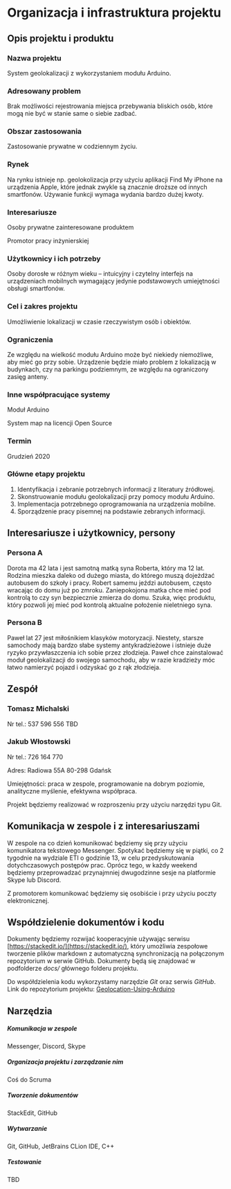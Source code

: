 # Organizacja i infrastruktura projektu

## Opis projektu i produktu

### Nazwa projektu

System geolokalizacji z wykorzystaniem modułu Arduino.

### Adresowany problem

Brak możliwości rejestrowania miejsca przebywania bliskich osób, które mogą nie być w stanie same o siebie zadbać.

### Obszar zastosowania
Zastosowanie prywatne w codziennym życiu.
### Rynek
Na rynku istnieje np. geolokolizacja przy użyciu aplikacji Find My iPhone na urządzenia Apple, które jednak zwykle są znacznie droższe od innych smartfonów. Używanie funkcji wymaga wydania bardzo dużej kwoty.
### Interesariusze

Osoby prywatne zainteresowane produktem

Promotor pracy inżynierskiej

### Użytkownicy i ich potrzeby

Osoby dorosłe w różnym wieku – intuicyjny i czytelny interfejs na urządzeniach mobilnych wymagający jedynie podstawowych umiejętności obsługi smartfonów.

### Cel i zakres projektu

Umożliwienie lokalizacji w czasie rzeczywistym osób i obiektów.

### Ograniczenia

Ze względu na wielkość modułu Arduino może być niekiedy niemożliwe, aby mieć go przy sobie.
Urządzenie będzie miało problem z lokalizacją w budynkach, czy na parkingu podziemnym, ze względu na ograniczony zasięg anteny.
### Inne współpracujące systemy

Moduł Arduino

System map na licencji Open Source

### Termin

Grudzień 2020

### Główne etapy projektu

1.  Identyfikacja i zebranie potrzebnych informacji z literatury źródłowej.
2.  Skonstruowanie modułu geolokalizacji przy pomocy modułu Arduino.
3.  Implementacja potrzebnego oprogramowania na urządzenia mobilne.
4.  Sporządzenie pracy pisemnej na podstawie zebranych informacji.
## Interesariusze i użytkownicy, persony

### Persona A

Dorota ma 42 lata i jest samotną matką syna Roberta, który ma 12 lat. Rodzina mieszka daleko od dużego miasta, do którego muszą dojeżdżać autobusem do szkoły i pracy. Robert samemu jeździ autobusem, często wracając do domu już po zmroku. Zaniepokojona matka chce mieć pod kontrolą to czy syn bezpiecznie zmierza do domu. Szuka, więc produktu, który pozwoli jej mieć pod kontrolą aktualne położenie nieletniego syna.

### Persona B

Paweł lat 27 jest miłośnikiem klasyków motoryzacji. Niestety, starsze samochody mają bardzo słabe systemy antykradzieżowe i istnieje duże ryzyko przywłaszczenia ich sobie przez złodzieja. Paweł chce zainstalować moduł geolokalizacji do swojego samochodu, aby w razie kradzieży móc łatwo namierzyć pojazd i odzyskać go z rąk złodzieja.

## Zespół

### Tomasz Michalski
Nr tel.: 537 596 556
TBD

### Jakub Włostowski

Nr tel.: 726 164 770

Adres: Radiowa 55A 80-298 Gdańsk

Umiejętności: praca w zespole, programowanie na dobrym poziomie, analityczne myślenie, efektywna współpraca.

Projekt będziemy realizować w rozproszeniu przy użyciu narzędzi typu Git.

## Komunikacja w zespole i z interesariuszami

W zespole na co dzień komunikować będziemy się przy użyciu komunikatora tekstowego Messenger. Spotykać będziemy się w piątki, co 2 tygodnie na wydziale ETI o godzinie 13, w celu przedyskutowania dotychczasowych postępów prac. Oprócz tego, w każdy weekend będziemy przeprowadzać przynajmniej dwugodzinne sesje na platformie Skype lub Discord.

Z promotorem komunikować będziemy się osobiście i  przy użyciu poczty elektronicznej.

## Współdzielenie dokumentów i kodu
Dokumenty będziemy rozwijać kooperacyjnie używając serwisu [https://stackedit.io/](https://stackedit.io/), który umożliwia zespołowe tworzenie plików markdown z automatyczną synchronizacją na połączonym repozytorium w serwie GitHub. Dokumenty będą się znajdować w podfolderze *docs/* głównego folderu projektu.

Do współdzielenia kodu wykorzystamy narzędzie *Git* oraz serwis *GitHub*. 
Link do repozytorium projektu: [Geolocation-Using-Arduino](https://github.com/TomaszMich/Geolocation-Using-Arduino)

## Narzędzia
##### Komunikacja w zespole
Messenger, Discord, Skype
##### Organizacja projektu i zarządzanie nim
Coś do Scruma
##### Tworzenie dokumentów
StackEdit, GitHub
##### Wytwarzanie
Git, GitHub, JetBrains CLion IDE, C++
##### Testowanie
TBD
<!--stackedit_data:
eyJkaXNjdXNzaW9ucyI6eyJuc2xqOGg5YVhOMWVhVGxsIjp7In
N0YXJ0Ijo1MTgsImVuZCI6NjQwLCJ0ZXh0IjoiaW50dWljeWpu
eSBpIGN6eXRlbG55IGludGVyZmVqcyBuYSB1cnrEhWR6ZW5pYW
NoIG1vYmlsbnljaCB3eW1hZ2FqxIVjeSBqZWR5bmllIHBv4oCm
In0sInpxUVhEZnZGZFl5eTM4WkwiOnsic3RhcnQiOjIzMTcsIm
VuZCI6MjM0OSwidGV4dCI6IkFkcmVzOiBSYWRpb3dhIDU1QSA4
MC0yOTggR2RhxYRzayJ9fSwiY29tbWVudHMiOnsiaDFyM3lidX
V3V2pmTjZDMyI6eyJkaXNjdXNzaW9uSWQiOiJuc2xqOGg5YVhO
MWVhVGxsIiwic3ViIjoiZ2g6MjM1NTU5NzMiLCJ0ZXh0IjoiQ3
plbXUgb3Bpc3VqZXN6IHR1IGludGVyZmVqcz8iLCJjcmVhdGVk
IjoxNTg0NTQ2NDEzMjY3fSwiMVZ0SDlzN2RwTTdoS2hraSI6ey
JkaXNjdXNzaW9uSWQiOiJ6cVFYRGZ2RmRZeXkzOFpMIiwic3Vi
IjoiZ2g6MjM1NTU5NzMiLCJ0ZXh0IjoiVyBzdW1pZSBwbyBjby
B0byBtYW15IGRhd2HEhyIsImNyZWF0ZWQiOjE1ODQ1NDczMzM1
OTV9fSwiaGlzdG9yeSI6Wy0xNjQxMzk5NTg3LDU1NDQxMjQ4OS
wxMjgxODU2ODQ5LC0xNDYyMzcxMDIxLC0xNTYwMjMyMTYsLTE4
NjIwMTcwMDZdfQ==
-->
